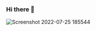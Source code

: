 ### Hi there 👋



<!--
**hernanpesantez/hernanpesantez** is a ✨ _special_ ✨ repository because its `README.md` (this file) appears on your GitHub profile.

Here are some ideas to get you started:

- 🔭 I’m currently working on ...
- 🌱 I’m currently learning ...
- 👯 I’m looking to collaborate on ...
- 🤔 I’m looking for help with ...
- 💬 Ask me about ...
- 📫 How to reach me: ...
- 😄 Pronouns: ...
- ⚡ Fun fact: ...
-->

![Screenshot 2022-07-25 185544](https://user-images.githubusercontent.com/25800241/180888042-9709724a-1c93-4964-81c6-960e27525707.png)
